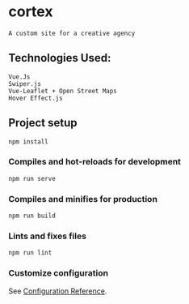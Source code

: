 # cortex

```
A custom site for a creative agency
```

## Technologies Used:

```
Vue.Js
Swiper.js
Vue-Leaflet + Open Street Maps
Hover Effect.js

```

## Project setup

```
npm install
```

### Compiles and hot-reloads for development

```
npm run serve
```

### Compiles and minifies for production

```
npm run build
```

### Lints and fixes files

```
npm run lint
```

### Customize configuration

See [Configuration Reference](https://cli.vuejs.org/config/).

